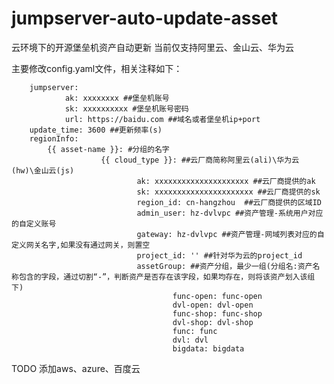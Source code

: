 # jumpserver-auto-update-asset
云环境下的开源堡垒机资产自动更新
当前仅支持阿里云、金山云、华为云

主要修改config.yaml文件，相关注释如下：

		jumpserver:
        		ak: xxxxxxxx ##堡垒机账号
        		sk: xxxxxxxxxx #堡垒机账号密码 
        		url: https://baidu.com ##域名或者堡垒机ip+port		
		update_time: 3600 ##更新频率(s)
		regionInfo:
			{{ asset-name }}: #分组的名字
                		{{ cloud_type }}: ##云厂商简称阿里云(ali)\华为云(hw)\金山云(js)
                        		ak: xxxxxxxxxxxxxxxxxxxxx ##云厂商提供的ak
                        		sk: xxxxxxxxxxxxxxxxxxxxxx ##云厂商提供的sk
                        		region_id: cn-hangzhou  ##云厂商提供的区域ID
                        		admin_user: hz-dvlvpc ##资产管理-系统用户对应的自定义账号
                        		gateway: hz-dvlvpc ##资产管理-网域列表对应的自定义网关名字,如果没有通过网关，则置空
                        		project_id: '' ##针对华为云的project_id
                        		assetGroup: ##资产分组，最少一组(分组名:资产名称包含的字段，通过切割“-”，判断资产是否存在该字段，如果均存在，则将该资产划入该组下)
                                		func-open: func-open
                                		dvl-open: dvl-open
                                		func-shop: func-shop
                                		dvl-shop: dvl-shop
                                		func: func
                                		dvl: dvl
                                		bigdata: bigdata

TODO
添加aws、azure、百度云
  
